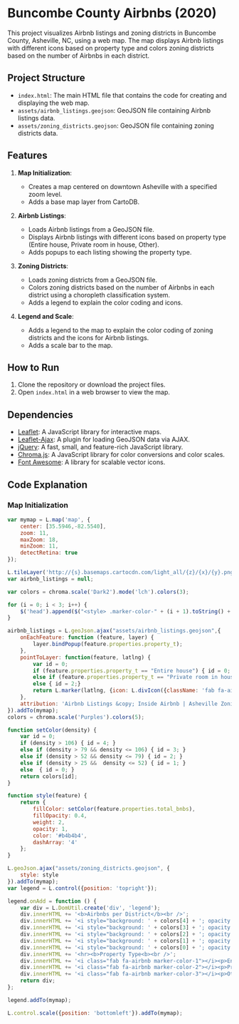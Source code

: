 # Buncombe County Airbnbs (2020)

This project visualizes Airbnb listings and zoning districts in Buncombe County, Asheville, NC, using a web map. The map displays Airbnb listings with different icons based on property type and colors zoning districts based on the number of Airbnbs in each district.

## Project Structure

- `index.html`: The main HTML file that contains the code for creating and displaying the web map.
- `assets/airbnb_listings.geojson`: GeoJSON file containing Airbnb listings data.
- `assets/zoning_districts.geojson`: GeoJSON file containing zoning districts data.

## Features

1. **Map Initialization**:
   - Creates a map centered on downtown Asheville with a specified zoom level.
   - Adds a base map layer from CartoDB.

2. **Airbnb Listings**:
   - Loads Airbnb listings from a GeoJSON file.
   - Displays Airbnb listings with different icons based on property type (Entire house, Private room in house, Other).
   - Adds popups to each listing showing the property type.

3. **Zoning Districts**:
   - Loads zoning districts from a GeoJSON file.
   - Colors zoning districts based on the number of Airbnbs in each district using a choropleth classification system.
   - Adds a legend to explain the color coding and icons.

4. **Legend and Scale**:
   - Adds a legend to the map to explain the color coding of zoning districts and the icons for Airbnb listings.
   - Adds a scale bar to the map.

## How to Run

1. Clone the repository or download the project files.
2. Open `index.html` in a web browser to view the map.

## Dependencies

- [Leaflet](https://leafletjs.com/): A JavaScript library for interactive maps.
- [Leaflet-Ajax](https://github.com/calvinmetcalf/leaflet-ajax): A plugin for loading GeoJSON data via AJAX.
- [jQuery](https://jquery.com/): A fast, small, and feature-rich JavaScript library.
- [Chroma.js](https://gka.github.io/chroma.js/): A JavaScript library for color conversions and color scales.
- [Font Awesome](https://fontawesome.com/): A library for scalable vector icons.

## Code Explanation

### Map Initialization

```javascript
var mymap = L.map('map', {
    center: [35.5946,-82.5540],
    zoom: 11,
    maxZoom: 18,
    minZoom: 11,
    detectRetina: true
});

L.tileLayer('http://{s}.basemaps.cartocdn.com/light_all/{z}/{x}/{y}.png').addTo(mymap);
var airbnb_listings = null;

var colors = chroma.scale('Dark2').mode('lch').colors(3);

for (i = 0; i < 3; i++) {
    $('head').append($("<style> .marker-color-" + (i + 1).toString() + " { color: " + colors[i] + "; font-size: 25px; text-shadow: 0 0 3px #ffffff;} </style>"));
}

airbnb_listings = L.geoJson.ajax("assets/airbnb_listings.geojson",{
    onEachFeature: function (feature, layer) {
        layer.bindPopup(feature.properties.property_t);
    },
    pointToLayer: function(feature, latlng) {
        var id = 0;
        if (feature.properties.property_t == "Entire house") { id = 0; }
        else if (feature.properties.property_t == "Private room in house")  { id = 1; }
        else { id = 2;}
        return L.marker(latlng, {icon: L.divIcon({className: 'fab fa-airbnb marker-color-' + (id + 1).toString() })});
    },
    attribution: 'Airbnb Listings &copy; Inside Airbnb | Asheville Zoning Districts &copy; City of Asheville Open Data | Base Map &copy; CartoDB | Map: JSugg'
}).addTo(mymap);
colors = chroma.scale('Purples').colors(5);

function setColor(density) {
    var id = 0;
    if (density > 106) { id = 4; }
    else if (density > 79 && density <= 106) { id = 3; }
    else if (density > 52 && density <= 79) { id = 2; }
    else if (density > 25 &&  density <= 52) { id = 1; }
    else  { id = 0; }
    return colors[id];
}

function style(feature) {
    return {
        fillColor: setColor(feature.properties.total_bnbs),
        fillOpacity: 0.4,
        weight: 2,
        opacity: 1,
        color: '#b4b4b4',
        dashArray: '4'
    };
}

L.geoJson.ajax("assets/zoning_districts.geojson", {
    style: style
}).addTo(mymap);
var legend = L.control({position: 'topright'});

legend.onAdd = function () {
    var div = L.DomUtil.create('div', 'legend');
    div.innerHTML += '<b>Airbnbs per District</b><br />';
    div.innerHTML += '<i style="background: ' + colors[4] + '; opacity: 0.5"></i><p>107+</p>';
    div.innerHTML += '<i style="background: ' + colors[3] + '; opacity: 0.5"></i><p>80-106</p>';
    div.innerHTML += '<i style="background: ' + colors[2] + '; opacity: 0.5"></i><p>53-79</p>';
    div.innerHTML += '<i style="background: ' + colors[1] + '; opacity: 0.5"></i><p>26-52</p>';
    div.innerHTML += '<i style="background: ' + colors[0] + '; opacity: 0.5"></i><p> 0-25</p>';
    div.innerHTML += '<hr><b>Property Type<b><br />';
    div.innerHTML += '<i class="fab fa-airbnb marker-color-1"></i><p>Entire house</p>';
    div.innerHTML += '<i class="fab fa-airbnb marker-color-2"></i><p>Private room in house</p>';
    div.innerHTML += '<i class="fab fa-airbnb marker-color-3"></i><p>Other</p>';
    return div;
};

legend.addTo(mymap);

L.control.scale({position: 'bottomleft'}).addTo(mymap);
